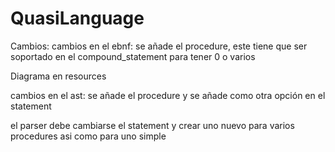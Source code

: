 # QuasiLanguage

Cambios:
cambios en el ebnf: se añade el procedure, este tiene que ser soportado en el compound_statement para tener 0 o varios

Diagrama en resources

cambios en el ast:
    se añade el procedure y se añade como otra opción en el statement

el parser debe cambiarse el statement y crear uno nuevo para varios procedures asi como para uno simple

